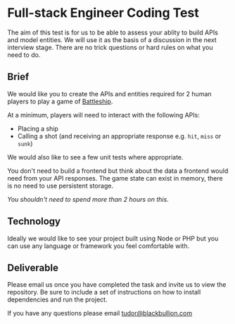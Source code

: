 # Full-stack Engineer Coding Test

The aim of this test is for us to be able to assess your ablity to build APIs and model entities. We will use it as the basis of a discussion in the next interview stage. There are no trick questions or hard rules on what you need to do.

## Brief

We would like you to create the APIs and entities required for 2 human players to play a game of [Battleship](https://en.wikipedia.org/wiki/Battleship_(game)).

At a minimum, players will need to interact with the following APIs:
- Placing a ship
- Calling a shot (and receiving an appropriate response e.g. `hit`, `miss` or `sunk`)

We would also like to see a few unit tests where appropriate.

You don't need to build a frontend but think about the data a frontend would need from your API responses. The game state can exist in memory, there is no need to use persistent storage.

*You shouldn't need to spend more than 2 hours on this*.

## Technology

Ideally we would like to see your project built using Node or PHP but you can use any language or framework you feel comfortable with.

## Deliverable

Please email us once you have completed the task and invite us to view the repository. Be sure to include a set of instructions on how to install dependencies and run the project.

If you have any questions please email [tudor@blackbullion.com](mailto:tudor@blackbullion.com)
